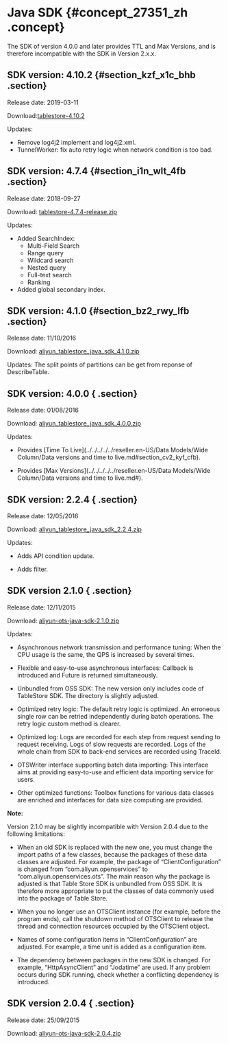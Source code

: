 # Java SDK {#concept_27351_zh .concept}

The SDK of version 4.0.0 and later provides TTL and Max Versions, and is therefore incompatible with the SDK in Version 2.x.x.

## SDK version: 4.10.2 {#section_kzf_x1c_bhb .section}

Release date: 2019-03-11

Download:[tablestore-4.10.2](http://docs-aliyun.cn-hangzhou.oss.aliyun-inc.com/assets/attach/108096/cn_zh/1552274752739/tablestore-4.10.2-release.zip)

Updates:

-   Remove log4j2 implement and log4j2.xml.
-   TunnelWorker: fix auto retry logic when network condition is too bad.

## SDK version: 4.7.4 {#section_i1n_wlt_4fb .section}

Release date: 2018-09-27

Download: [tablestore-4.7.4-release.zip](http://docs-aliyun.cn-hangzhou.oss.aliyun-inc.com/assets/attach/86690/cn_zh/1540433142084/tablestore-4.7.4-release.zip)

Updates:

-   Added SearchIndex:
    -   Multi-Field Search
    -   Range query
    -   Wildcard search
    -   Nested query
    -   Full-text search
    -   Ranking
-   Added global secondary index.

## SDK version: 4.1.0 {#section_bz2_rwy_lfb .section}

Release date: 11/10/2016

Download: [aliyun\_tablestore\_java\_sdk\_4.1.0.zip](https://docs-aliyun.cn-hangzhou.oss.aliyun-inc.com/assets/attach/43005/cn_zh/1476171171854/aliyun_tablestore_java_sdk_4.1.0.zip)

Updates: The split points of partitions can be get from reponse of DescribeTable.

## SDK version: 4.0.0 { .section}

Release date: 01/08/2016

Download: [aliyun\_tablestore\_java\_sdk\_4.0.0.zip](https://docs-aliyun.cn-hangzhou.oss.aliyun-inc.com/assets/attach/43005/cn_zh/1470024227102/aliyun_tablestore_java_sdk_4.0.0.zip) 

Updates:

-   Provides [Time To Live](../../../../../reseller.en-US/Data Models/Wide Column/Data versions and time to live.md#section_cv2_kyf_cfb).

-   Provides [Max Versions](../../../../../reseller.en-US/Data Models/Wide Column/Data versions and time to live.md#).


## SDK version: 2.2.4 { .section}

Release date: 12/05/2016

Download: [aliyun\_tablestore\_java\_sdk\_2.2.4.zip](https://docs-aliyun.cn-hangzhou.oss.aliyun-inc.com/assets/attach/31713/cn_zh/1463131862644/aliyun-ots-java-sdk-2.2.4.zip) 

Updates:

-   Adds API condition update.

-   Adds filter.


## SDK version 2.1.0 { .section}

Release date: 12/11/2015

Download: [aliyun-ots-java-sdk-2.1.0.zip](https://ots-public-sdk.oss-cn-hangzhou.aliyuncs.com/aliyun-ots-java-sdk-2.1.zip) 

Updates:

-   Asynchronous network transmission and performance tuning: When the CPU usage is the same, the QPS is increased by several times.

-   Flexible and easy-to-use asynchronous interfaces: Callback is introduced and Future is returned simultaneously.

-   Unbundled from OSS SDK: The new version only includes code of TableStore SDK. The directory is slightly adjusted.

-   Optimized retry logic: The default retry logic is optimized. An erroneous single row can be retried independently during batch operations. The retry logic custom method is clearer.

-   Optimized log: Logs are recorded for each step from request sending to request receiving. Logs of slow requests are recorded. Logs of the whole chain from SDK to back-end services are recorded using TraceId.

-   OTSWriter interface supporting batch data importing: This interface aims at providing easy-to-use and efficient data importing service for users.

-   Other optimized functions: Toolbox functions for various data classes are enriched and interfaces for data size computing are provided.


**Note:** 

Version 2.1.0 may be slightly incompatible with Version 2.0.4 due to the following limitations:

-   When an old SDK is replaced with the new one, you must change the import paths of a few classes, because the packages of these data classes are adjusted. For example, the package of “ClientConfiguration” is changed from “com.aliyun.openservices” to “com.aliyun.openservices.ots”. The main reason why the package is adjusted is that Table Store SDK is unbundled from OSS SDK. It is therefore more appropriate to put the classes of data commonly used into the package of Table Store.

-   When you no longer use an OTSClient instance \(for example, before the program ends\), call the shutdown method of OTSClient to release the thread and connection resources occupied by the OTSClient object.

-   Names of some configuration items in “ClientConfiguration” are adjusted. For example, a time unit is added as a configuration item.

-   The dependency between packages in the new SDK is changed. For example, “HttpAsyncClient” and “Jodatime” are used. If any problem occurs during SDK running, check whether a conflicting dependency is introduced.


## SDK version 2.0.4 { .section}

Release date: 25/09/2015

Download: [aliyun-ots-java-sdk-2.0.4.zip](https://ots-public-sdk.oss-cn-hangzhou.aliyuncs.com/aliyun-openservices-OTS-2.0.4.zip) 

